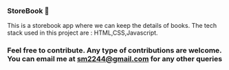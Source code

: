 ### StoreBook 📝

This is a storebook app where we can keep the details of books. The tech stack used in this project are : HTML,CSS,Javascript. 

### Feel free to contribute. Any type of contributions are welcome. You can email me at sm2244@gmail.com for any other queries
